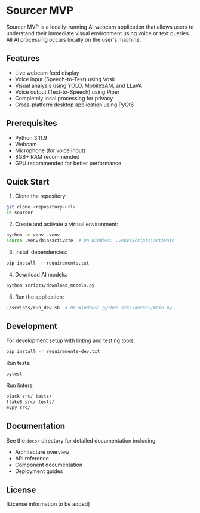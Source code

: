 # Sourcer MVP

Sourcer MVP is a locally-running AI webcam application that allows users to understand their immediate visual environment using voice or text queries. All AI processing occurs locally on the user's machine.

## Features

- Live webcam feed display
- Voice input (Speech-to-Text) using Vosk
- Visual analysis using YOLO, MobileSAM, and LLaVA
- Voice output (Text-to-Speech) using Piper
- Completely local processing for privacy
- Cross-platform desktop application using PyQt6

## Prerequisites

- Python 3.11.9
- Webcam
- Microphone (for voice input)
- 8GB+ RAM recommended
- GPU recommended for better performance

## Quick Start

1. Clone the repository:
```bash
git clone <repository-url>
cd sourcer
```

2. Create and activate a virtual environment:
```bash
python -m venv .venv
source .venv/bin/activate  # On Windows: .venv\Scripts\activate
```

3. Install dependencies:
```bash
pip install -r requirements.txt
```

4. Download AI models:
```bash
python scripts/download_models.py
```

5. Run the application:
```bash
./scripts/run_dev.sh  # On Windows: python src/sourcer/main.py
```

## Development

For development setup with linting and testing tools:
```bash
pip install -r requirements-dev.txt
```

Run tests:
```bash
pytest
```

Run linters:
```bash
black src/ tests/
flake8 src/ tests/
mypy src/
```

## Documentation

See the `docs/` directory for detailed documentation including:
- Architecture overview
- API reference
- Component documentation
- Deployment guides

## License

[License information to be added]